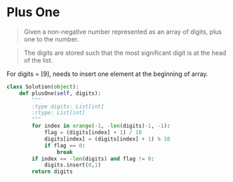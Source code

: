 # Plus One

> Given a non-negative number represented as an array of digits, plus one to the number.

> The digits are stored such that the most significant digit is at the head of the list.

For digits = [9], needs to insert one element at the beginning of array.

```Python
class Solution(object):
    def plusOne(self, digits):
        """
        :type digits: List[int]
        :rtype: List[int]
        """
        for index in xrange(-1, -len(digits)-1, -1):
            flag = (digits[index] + 1) / 10
            digits[index] = (digits[index] + 1) % 10
            if flag == 0:
                break
        if index == -len(digits) and flag != 0:
            digits.insert(0,1)
        return digits
```
